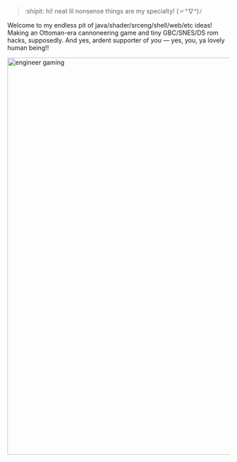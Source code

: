 > :shipit: hi! neat lil nonsense things are my specialty! (〃^∇^)ﾉ 

Welcome to my endless pit of java/shader/srceng/shell/web/etc ideas! Making an Ottoman-era cannoneering game and tiny GBC/SNES/DS rom hacks, supposedly. And yes, ardent supporter of _you_ — yes, you, ya lovely human being!!
<p align:"center">
<img width="898" alt="engineer gaming" src="https://github.com/pocketrice/pocketrice/assets/79682953/3a448f09-89e0-490a-9afc-3807ce21804f">
</p>

